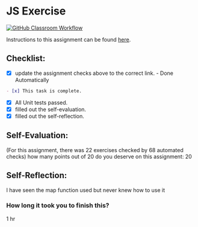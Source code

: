 JS Exercise
===================================
[![GitHub Classroom Workflow](https://s///github.com/it3049c-fall22-henderson/js-exercises-Sweeneri/actions/workflows/classroom.yml/badge.svg)](https://s///github.com/it3049c-fall22-henderson/js-exercises-Sweeneri/actions/workflows/classroom.yml)

Instructions to this assignment can be found [here](https://it3049c.github.io/Material/Assignments/2.JavaScript_Exercises/).

## Checklist:
- [x] update the assignment checks above to the correct link. - Done Automatically
```md
- [x] This task is complete.
```
- [x] All Unit tests passed.
- [x] filled out the self-evaluation.
- [x] filled out the self-reflection.

## Self-Evaluation: 
(For this assignment, there was 22 exercises checked by 68 automated checks)
how many points out of 20 do you deserve on this assignment:
20
## Self-Reflection:
<!-- What did you learn that you found interesting -->
I have seen the map function used but never knew how to use it
### How long it took you to finish this?
1 hr
